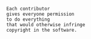     Each contributor
    gives everyone permission
    to do everything
    that would otherwise infringe
    copyright in the software.
